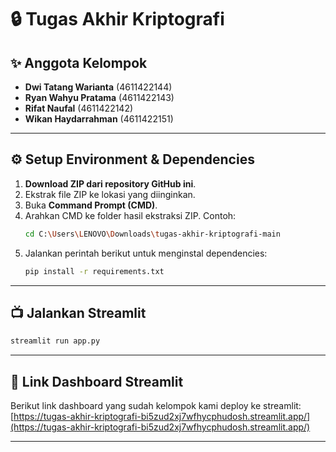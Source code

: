 # 🔒 Tugas Akhir Kriptografi

## ✨ Anggota Kelompok
- **Dwi Tatang Warianta** (4611422144)
- **Ryan Wahyu Pratama** (4611422143)
- **Rifat Naufal** (4611422142)
- **Wikan Haydarrahman** (4611422151)

---

## ⚙️ Setup Environment & Dependencies  

1. **Download ZIP dari repository GitHub ini**.  
2. Ekstrak file ZIP ke lokasi yang diinginkan.  
3. Buka **Command Prompt (CMD)**.  
4. Arahkan CMD ke folder hasil ekstraksi ZIP. Contoh:  
   ```bash
   cd C:\Users\LENOVO\Downloads\tugas-akhir-kriptografi-main
5. Jalankan perintah berikut untuk menginstal dependencies: 
   ```bash
   pip install -r requirements.txt
---

## 📺 Jalankan Streamlit
```bash
streamlit run app.py
```

---

## 🔗 Link Dashboard Streamlit
Berikut link dashboard yang sudah kelompok kami deploy ke streamlit:
[https://tugas-akhir-kriptografi-bi5zud2xj7wfhycphudosh.streamlit.app/](https://tugas-akhir-kriptografi-bi5zud2xj7wfhycphudosh.streamlit.app/)

---

